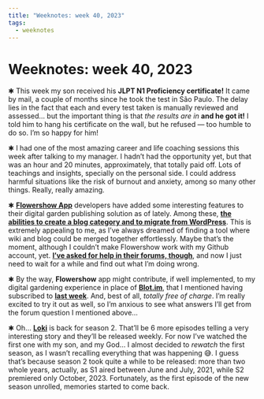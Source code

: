 ```yaml
---
title: "Weeknotes: week 40, 2023"
tags:
  - weeknotes
---
```

# Weeknotes: week 40, 2023

✱ This week my son received his **JLPT N1 Proficiency certificate!** It came by mail, a couple of months since he took the test in São Paulo. The delay lies in the fact that each and every test taken is manually reviewed and assessed… but the important thing is that _the results are in_ **and he got it!** I told him to hang his certificate on the wall, but he refused — too humble to do so. I’m so happy for him!

✱ I had one of the most amazing career and life coaching sessions this week after talking to my manager. I hadn’t had the opportunity yet, but that was an hour and 20 minutes, approximately, that totally paid off. Lots of teachings and insights, specially on the personal side. I could address harmful situations like the risk of burnout and anxiety, among so many other things. Really, really amazing.

✱ **[Flowershow App](https://flowershow.app)** developers have added some interesting features to their digital garden publishing solution as of lately. Among these, **[the abilities to create a blog category and to migrate from WordPress](https://flowershow.app/blog/2022-12-08-updated-features)**. This is extremely appealing to me, as I’ve always dreamed of finding a tool where wiki and blog could be merged together effortlessly. Maybe that’s the moment, although I couldn’t make Flowershow work with my Github account, yet. **[I’ve asked for help in their forums, though](https://github.com/datopian/flowershow/discussions/574)**, and now I just need to wait for a while and find out what I’m doing wrong.

✱ By the way, **Flowershow** app might contribute, if well implemented, to my digital gardening experience in place of **[Blot.im](https://blot.im)**, that I mentioned having subscribed to **[last week](https://danielsantos.org/2023/09/30/weeknotes-week-39-2023/)**. And, best of all, _totally free of charge_. I’m really excited to try it out as well, so I’m anxious to see what answers I’ll get from the forum question I mentioned above…

✱ Oh… **[Loki](https://m.imdb.com/title/tt9140554/)** is back for season 2. That’ll be 6 more episodes telling a very interesting story and they’ll be released weekly. For now I’ve watched the first one with my son, and my God… I almost decided to _rewatch_ the first season, as I wasn’t recalling everything that was happening 😅. I guess that’s because season 2 took quite a while to be released: more than two whole years, actually, as S1 aired between June and July, 2021, while S2 premiered only October, 2023. Fortunately, as the first episode of the new season unrolled, memories started to come back.